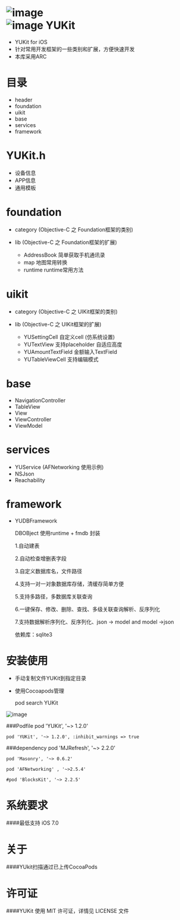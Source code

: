 ![image](https://github.com/c6357/YUKit/blob/master/sample.gif)
</br>
![image](https://github.com/c6357/YUKit/blob/master/sample2.gif)
YUKit
=================
* YUKit for iOS
* 针对常用开发框架的一些类别和扩展，方便快速开发
* 本库采用ARC

目录
=================
* header
* foundation
* uikit
* base
* services
* framework

YUKit.h
=================
* 设备信息
* APP信息
* 通用模板

foundation
=================
* category (Objective-C 之 Foundation框架的类别)

* lib (Objective-C 之 Foundation框架的扩展)
   * AddressBook       简单获取手机通讯录
   * map                 地图常用转换
   * runtime             runtime常用方法

uikit
=================
* category (Objective-C 之 UIKit框架的类别)

* lib (Objective-C 之 UIKit框架的扩展)
   * YUSettingCell            自定义cell (仿系统设置)
   * YUTextView               支持placeholder 自适应高度
   * YUAmountTextField        金额输入TextField
   * YUTableViewCell          支持编辑模式



base
=================
* NavigationController
* TableView
* View
* ViewController
* ViewModel


services
=================
*  YUService (AFNetworking 使用示例)
*  NSJson
*  Reachability


framework
=================
* YUDBFramework

   DBOBject 使用runtime + fmdb 封装
 
    1.自动建表
 
    2.自动检查增删表字段
 
    3.自定义数据库名，文件路径
 
    4.支持一对一对象数据库存储，清缓存简单方便
 
    5.支持多路径，多数据库关联查询
 
    6.一键保存、修改、删除、查找、多级关联查询解析、反序列化
 
    7.支持数据解析序列化、反序列化、json -> model  and  model ->json
    
    依赖库：sqlite3

 

 
 
安装使用
=================

* 手动复制文件YUKit到指定目录

* 使用Cocoapods管理

    pod search YUKit  
  
![image](https://github.com/c6357/YUKit/blob/master/install.png)

###Podfile
    pod 'YUKit', '~> 1.2.0'

    pod 'YUKit', '~> 1.2.0', :inhibit_warnings => true

###dependency
    pod 'MJRefresh', '~> 2.2.0'

    pod 'Masonry', '~> 0.6.2'

    pod 'AFNetworking' , '~>2.5.4'

    #pod 'BlocksKit', '~> 2.2.5'


系统要求
=================
####最低支持 iOS 7.0
 
 
关于
=================
####YUkit扫描通过已上传CocoaPods


许可证
=================
####YUKit 使用 MIT 许可证，详情见 LICENSE 文件
 
 
